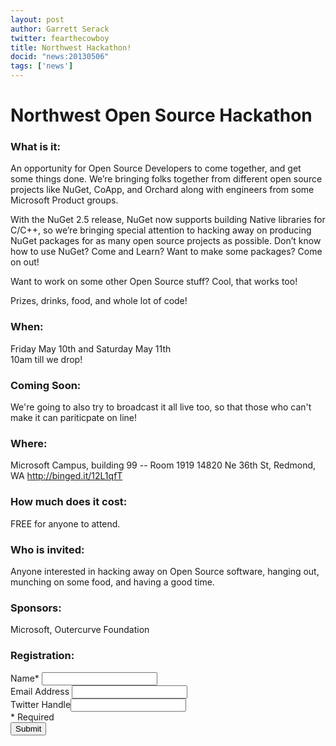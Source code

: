 ```yaml
---
layout: post
author: Garrett Serack 
twitter: fearthecowboy
title: Northwest Hackathon!
docid: "news:20130506"
tags: ['news']
---
```

# Northwest Open Source Hackathon

### What is it: 
An opportunity for Open Source Developers  to come together, and get some things done. We’re bringing folks together from different open source projects like NuGet, CoApp, and Orchard along with engineers from some Microsoft Product groups.

With the NuGet 2.5 release, NuGet now supports building Native libraries for C/C++, so we’re bringing special attention to hacking away on producing NuGet packages for as many open source projects as possible. Don’t know how to use NuGet? Come and Learn? Want to make some packages? Come on out!

Want to work on some other Open Source stuff? Cool, that works too!

Prizes, drinks, food, and whole lot of code! 

### When: 
Friday May 10th and Saturday May 11th  
10am till we drop!

<div class="alert-message block-message success"><H3>Coming Soon:</H3>
   We're going to also try to broadcast it all live too, so that those who can't make it can pariticpate on line!
</div>


### Where: 
Microsoft Campus, building 99 -- Room 1919
14820 Ne 36th St, Redmond, WA 
http://binged.it/12L1qfT 


### How much does it cost:
FREE for anyone to attend.

### Who is invited: 
Anyone interested in hacking away on Open Source software, hanging out, munching on some food, and having a good time. 

### Sponsors: 
Microsoft, Outercurve Foundation

<div class="alert-message block-message info"><H3>Registration:</H3>
	<form action="https://docs.google.com/forms/d/1xtNvf5VjrVMZz5B707tw-zQdDb8vjgd-owqvy_JaCFI/formResponse" method="POST" id="ss-form" target="_self" onsubmit="">
	Name* <input type="text" name="entry.1689291379" value="" class="ss-q-short" id="entry_1689291379" dir="auto" aria-required="true"><br/>
	Email Address <input type="text" name="entry.440303059" value="" class="ss-q-short" id="entry_440303059" dir="auto"><br/>
	Twitter Handle<input type="text" name="entry.1951817744" value="" class="ss-q-short" id="entry_1951817744" dir="auto"><br/>
	<input type="hidden" name="draftResponse" value="[]">
	<input type="hidden" name="pageHistory" value="0">
	* Required</br>
<input type="submit" name="submit" value="Submit" id="ss-submit">
</div>

